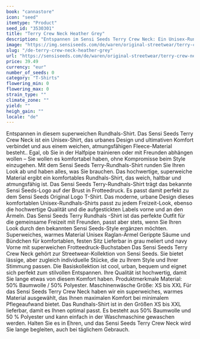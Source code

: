 ```yaml
---
book: "cannastore"
icon: "seed"
itemtype: "Product"
seed_id: "3530301"
title: "Terry Crew Neck Heather Grey"
description: "Entspannen im Sensi Seeds Terry Crew Neck: Ein Unisex-Rundhals-Shirt, das urbanes Design und ultimativen Komfort verbindet. Jetzt online kaufen!"
image: "https://img.sensiseeds.com/de/waren/original-streetwear/terry-crew-neck-heather-grey-image.png"
slug: "/de-terry-crew-neck-heather-grey"
url: "https://sensiseeds.com/de/waren/original-streetwear/terry-crew-neck-heather-grey?a_aid=cannastore"
price: 39.49
currency: "eur"
number_of_seeds: 0
category: "T-Shirts"
flowering_min: 0
flowering_max: 0
strain_type: ""
climate_zone: ""
yield: ""
heigh_gain: ""
locale: "de"
---
```

Entspannen in diesem superweichen Rundhals-Shirt. Das Sensi Seeds Terry Crew Neck ist ein Unisex-Shirt, das urbanes Design und ultimativen Komfort verbindet und aus einem weichen, atmungsfähigen Fleece-Material besteht.. Egal, ob Sie in der Halfpipe trainieren oder mit Freunden abhängen wollen – Sie wollen es komfortabel haben, ohne Kompromisse beim Style einzugehen. Mit dem Sensi Seeds Terry-Rundhals-Shirt runden Sie Ihren Look ab und haben alles, was Sie brauchen. Das hochwertige, superweiche Material ergibt ein komfortables Rundhals-Shirt, das weich, haltbar und atmungsfähig ist. Das Sensi Seeds Terry-Rundhals-Shirt trägt das bekannte Sensi Seeds-Logo auf der Brust in Frotteedruck. Es passt damit perfekt zu dem Sensi Seeds Original Logo T-Shirt. Das moderne, urbane Design dieses komfortablen Unisex-Rundhals-Shirts passt zu jedem Freizeit-Look, ebenso die hochwertige Qualität und die aufgestickten Labels vorne und an den Ärmeln. Das Sensi Seeds Terry Rundhals -Shirt ist das perfekte Outfit für die gemeinsame Freizeit mit Freunden, passt aber stets, wenn Sie Ihren Look durch den bekannten Sensi Seeds-Style ergänzen möchten. Superweiches, warmes Material Unisex Raglan-Ärmel Gerippte Säume und Bündchen für komfortablen, festen Sitz Lieferbar in grau meliert und navy Vorne mit superweichen Frotteedruck-Buchstaben Das Sensi Seeds Terry Crew Neck gehört zur Streetwear-Kollektion von Sensi Seeds. Sie bietet lässige, aber zugleich individuelle Stücke, die zu Ihrem Style und Ihrer Stimmung passen. Die Basiskollektion ist cool, urban, bequem und eignet sich perfekt zum stilvollen Entspannen. Ihre Qualität ist hochwertig, damit Sie lange etwas von diesem Komfort haben. Produktmerkmale Material: 50% Baumwolle / 50% Polyester. Maschinenwäsche Größe: XS bis XXL Für das Sensi Seeds Terry Crew Neck haben wir ein superweiches, warmes Material ausgewählt, das Ihnen maximalen Komfort bei minimalem Pflegeaufwand bietet. Das Rundhals-Shirt ist in den Größen XS bis XXL lieferbar, damit es Ihnen optimal passt. Es besteht aus 50% Baumwolle und 50 % Polyester und kann einfach in der Waschmaschine gewaschen werden. Halten Sie es in Ehren, und das Sensi Seeds Terry Crew Neck wird Sie lange begleiten, auch bei täglichem Gebrauch.
